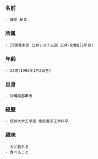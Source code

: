 ### 名前
	- 城間 紀幸
### 所属
	- IT開発本部 公共システム部 公共･文教G(2年目)
### 年齢
	- 23歳(1992年1月2日生)
### 出身
	- 沖縄県那覇市
### 経歴
	- 琉球大学工学部 電気電子工学科卒
### 趣味
	- 犬と戯れる
	- 食べること
###
